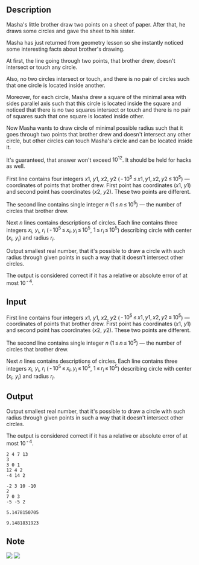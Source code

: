 ## Description

<div><p>Masha's little brother draw two points on a sheet of paper. After that, he draws some circles and gave the sheet to his sister. </p><p>Masha has just returned from geometry lesson so she instantly noticed some interesting facts about brother's drawing.</p><p>At first, the line going through two points, that brother drew, doesn't intersect or touch any circle.</p><p>Also, no two circles intersect or touch, and there is no pair of circles such that one circle is located inside another.</p><p>Moreover, for each circle, Masha drew a square of the minimal area with sides parallel axis such that this circle is located inside the square and noticed that there is no two squares intersect or touch and there is no pair of squares such that one square is located inside other.</p><p>Now Masha wants to draw circle of minimal possible radius such that it goes through two points that brother drew and doesn't intersect any other circle, but other circles can touch Masha's circle and can be located inside it.</p><p><span class="tex-font-style-bf">It's guaranteed, that answer won't exceed <span class="tex-span">10<sup class="upper-index">12</sup></span>. It should be held for hacks as well.</span></p></div><div class="input-specification"><p>First line contains four integers <span class="tex-span"><i>x</i>1</span>, <span class="tex-span"><i>y</i>1</span>, <span class="tex-span"><i>x</i>2</span>, <span class="tex-span"><i>y</i>2</span> (<span class="tex-span"> - 10<sup class="upper-index">5</sup> ≤ <i>x</i>1, <i>y</i>1, <i>x</i>2, <i>y</i>2 ≤ 10<sup class="upper-index">5</sup></span>)&nbsp;— coordinates of points that brother drew. First point has coordinates (<span class="tex-span"><i>x</i>1</span>, <span class="tex-span"><i>y</i>1</span>) and second point has coordinates (<span class="tex-span"><i>x</i>2</span>, <span class="tex-span"><i>y</i>2</span>). These two points are different.</p><p>The second line contains single integer <span class="tex-span"><i>n</i></span> (<span class="tex-span">1 ≤ <i>n</i> ≤ 10<sup class="upper-index">5</sup></span>)&nbsp;— the number of circles that brother drew.</p><p>Next <span class="tex-span"><i>n</i></span> lines contains descriptions of circles. Each line contains three integers <span class="tex-span"><i>x</i><sub class="lower-index"><i>i</i></sub></span>, <span class="tex-span"><i>y</i><sub class="lower-index"><i>i</i></sub></span>, <span class="tex-span"><i>r</i><sub class="lower-index"><i>i</i></sub></span> (<span class="tex-span"> - 10<sup class="upper-index">5</sup> ≤ <i>x</i><sub class="lower-index"><i>i</i></sub>, <i>y</i><sub class="lower-index"><i>i</i></sub> ≤ 10<sup class="upper-index">5</sup></span>, <span class="tex-span">1 ≤ <i>r</i><sub class="lower-index"><i>i</i></sub> ≤ 10<sup class="upper-index">5</sup></span>) describing circle with center (<span class="tex-span"><i>x</i><sub class="lower-index"><i>i</i></sub></span>, <span class="tex-span"><i>y</i><sub class="lower-index"><i>i</i></sub></span>) and radius <span class="tex-span"><i>r</i><sub class="lower-index"><i>i</i></sub></span>.</p></div><div class="output-specification"><p>Output smallest real number, that it's possible to draw a circle with such radius through given points in such a way that it doesn't intersect other circles.</p><p>The output is considered correct if it has a relative or absolute error of at most <span class="tex-span">10<sup class="upper-index"> - 4</sup></span>.</p></div>

## Input

<p>First line contains four integers <span class="tex-span"><i>x</i>1</span>, <span class="tex-span"><i>y</i>1</span>, <span class="tex-span"><i>x</i>2</span>, <span class="tex-span"><i>y</i>2</span> (<span class="tex-span"> - 10<sup class="upper-index">5</sup> ≤ <i>x</i>1, <i>y</i>1, <i>x</i>2, <i>y</i>2 ≤ 10<sup class="upper-index">5</sup></span>)&nbsp;— coordinates of points that brother drew. First point has coordinates (<span class="tex-span"><i>x</i>1</span>, <span class="tex-span"><i>y</i>1</span>) and second point has coordinates (<span class="tex-span"><i>x</i>2</span>, <span class="tex-span"><i>y</i>2</span>). These two points are different.</p><p>The second line contains single integer <span class="tex-span"><i>n</i></span> (<span class="tex-span">1 ≤ <i>n</i> ≤ 10<sup class="upper-index">5</sup></span>)&nbsp;— the number of circles that brother drew.</p><p>Next <span class="tex-span"><i>n</i></span> lines contains descriptions of circles. Each line contains three integers <span class="tex-span"><i>x</i><sub class="lower-index"><i>i</i></sub></span>, <span class="tex-span"><i>y</i><sub class="lower-index"><i>i</i></sub></span>, <span class="tex-span"><i>r</i><sub class="lower-index"><i>i</i></sub></span> (<span class="tex-span"> - 10<sup class="upper-index">5</sup> ≤ <i>x</i><sub class="lower-index"><i>i</i></sub>, <i>y</i><sub class="lower-index"><i>i</i></sub> ≤ 10<sup class="upper-index">5</sup></span>, <span class="tex-span">1 ≤ <i>r</i><sub class="lower-index"><i>i</i></sub> ≤ 10<sup class="upper-index">5</sup></span>) describing circle with center (<span class="tex-span"><i>x</i><sub class="lower-index"><i>i</i></sub></span>, <span class="tex-span"><i>y</i><sub class="lower-index"><i>i</i></sub></span>) and radius <span class="tex-span"><i>r</i><sub class="lower-index"><i>i</i></sub></span>.</p>

## Output

<p>Output smallest real number, that it's possible to draw a circle with such radius through given points in such a way that it doesn't intersect other circles.</p><p>The output is considered correct if it has a relative or absolute error of at most <span class="tex-span">10<sup class="upper-index"> - 4</sup></span>.</p>





```input1
2 4 7 13
3
3 0 1
12 4 2
-4 14 2

```




```input2
-2 3 10 -10
2
7 0 3
-5 -5 2

```




```output1
5.1478150705
```




```output2
9.1481831923
```



## Note

<p><img class="tex-graphics" src="file://MbPzzrFW.png" style="max-width: 100.0%;max-height: 100.0%;"> <img class="tex-graphics" src="file://3q2gUJ4m.png" style="max-width: 100.0%;max-height: 100.0%;"></p>
